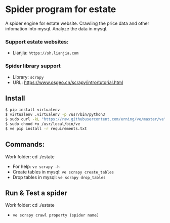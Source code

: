 # Spider program for estate

A spider engine for estate website. 
Crawling the price data and other infomation into mysql.
Analyze the data in mysql.

### Support estate websites:
- Lianjia: `https://sh.lianjia.com`

### Spider library support
- Library: `scrapy`
- URL: https://www.osgeo.cn/scrapy/intro/tutorial.html

## Install
```bash
$ pip install virtualenv
$ virtualenv .virtualenv -p /usr/bin/python3
$ sudo curl -kL "https://raw.githubusercontent.com/erning/ve/master/ve" -o "/usr/local/bin/ve"
$ sudo chmod +x /usr/local/bin/ve
$ ve pip install -r requirements.txt
```

## Commands:
Work folder:            cd ./estate
- For help:               `ve scrapy -h`
- Create tables in mysql: `ve scrapy create_tables` 
- Drop tables in mysql:   `ve scrapy drop_tables`

## Run & Test a spider
Work folder:		cd ./estate
- `ve scrapy crawl property (spider name)`

